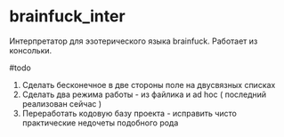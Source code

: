 # brainfuck_inter
Интерпретатор для эзотерического языка brainfuck. Работает из консольки.


#todo
1. Сделать бесконечное в две стороны поле на двусвязных списках
2. Сделать два режима работы - из файлика и ad hoc ( последний реализован сейчас )
3. Переработать кодовую базу проекта - исправить чисто практические недочеты подобного рода
